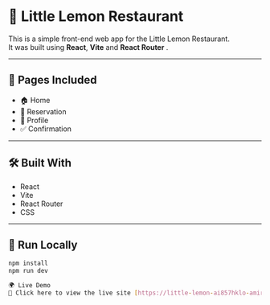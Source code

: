 # 🍋 Little Lemon Restaurant

This is a simple front-end web app for the Little Lemon Restaurant.  
It was built using **React**, **Vite** and **React Router** .

---

## 📌 Pages Included

- 🏠 Home
- 📅 Reservation
- 👤 Profile
- ✅ Confirmation

---

## 🛠 Built With

- React
- Vite
- React Router
- CSS

---

## 🚀 Run Locally

```bash
npm install
npm run dev

🌍 Live Demo
🔗 Click here to view the live site [https://little-lemon-ai857hklo-amiras-projects-de1cdc17.vercel.app/]